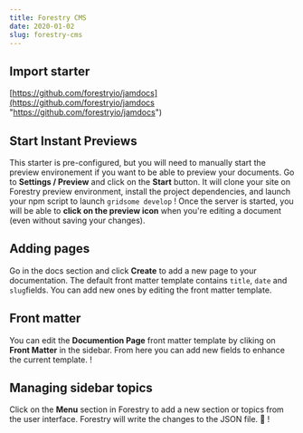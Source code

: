 ```yaml
---
title: Forestry CMS
date: 2020-01-02
slug: forestry-cms
---
```

## Import starter
[https://github.com/forestryio/jamdocs](https://github.com/forestryio/jamdocs "https://github.com/forestryio/jamdocs")
## Start Instant Previews
This starter is pre-configured, but you will need to manually start the preview environement if you want to be able to preview your documents.
Go to **Settings / Preview** and click on the **Start** button.
It will clone your site on Forestry preview environment, install the project dependencies, and launch your npm script to launch `gridsome develop`
!
Once the server is started, you will be able to **click on the preview icon** when you're editing a document (even without saving your changes).
## Adding pages
Go in the docs section and click **Create** to add a new page to your documentation. The default front matter template contains `title`, `date` and `slug`fields. You can add new ones by editing the front matter template.
## Front matter
You can edit the **Documention Page** front matter template by cliking on **Front Matter** in the sidebar. From here you can add new fields to enhance the current template.
!
## Managing sidebar topics
Click on the **Menu** section in Forestry to add a new section or topics from the user interface. Forestry will write the changes to the JSON file. 🎉 
!

